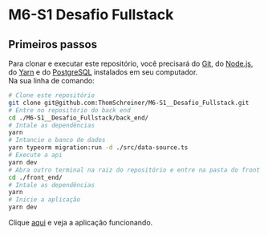 # M6-S1 Desafio Fullstack

## Primeiros passos

Para clonar e executar este repositório, você precisará do [Git](https://git-scm.com), do [Node.js](https://nodejs.org/pt-br/download/), do [Yarn](https://classic.yarnpkg.com/lang/en/docs/install/) e do [PostgreSQL](https://www.postgresql.org/download/) instalados em seu computador. \
Na sua linha de comando:

```bash
# Clone este repositório
git clone git@github.com:ThomSchreiner/M6-S1__Desafio_Fullstack.git
# Entre no repositório do back end
cd ./M6-S1__Desafio_Fullstack/back_end/
# Intale as dependências
yarn
# Intancie o banco de dados
yarn typeorm migration:run -d ./src/data-source.ts
# Execute a api
yarn dev
# Abra outro terminal na raiz do repositório e entre na pasta do front end
cd ./front_end/
# Intale as dependências
yarn
# Inicie a aplicação
yarn dev
```

Clique [aqui](http://localhost:3000) e veja a aplicação funcionando.
